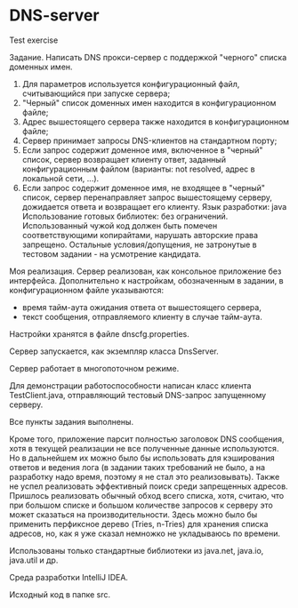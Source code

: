# DNS-server
Test exercise

Задание.
Написать DNS прокси-сервер с поддержкой "черного" списка доменных имен.
1. Для параметров используется конфигурационный файл, считывающийся при запуске сервера;
2. "Черный" список доменных имен находится в конфигурационном файле;
3. Адрес вышестоящего сервера также находится в конфигурационном файле;
4. Сервер принимает запросы DNS-клиентов на стандартном порту;
5. Если запрос содержит доменное имя, включенное в "черный" список, сервер возвращает клиенту ответ, заданный конфигурационным файлом (варианты: not resolved, адрес в локальной сети, ...).
6. Если запрос содержит доменное имя, не входящее в "черный" список, сервер перенаправляет запрос вышестоящему серверу, дожидается ответа и возвращает его клиенту.
Язык разработки: java
Использование готовых библиотек: без ограничений.
Использованный чужой код должен быть помечен соответствующими копирайтами, нарушать авторские права запрещено.
Остальные условия/допущения, не затронутые в тестовом задании - на усмотрение кандидата.

Моя реализация.
Сервер реализован, как консольное приложение без интерфейса. Дополнительно к настройкам, обозначенным в задании, в конфигурационном файле указываются:
- время тайм-аута ожидания ответа от вышестоящего сервера,
- текст сообщения, отправляемого клиенту в случае тайм-аута.

Настройки хранятся в файле dnscfg.properties.

Сервер запускается, как экземпляр класса DnsServer.

Сервер работает в многопоточном режиме. 

Для демонстрации работоспособности написан класс клиента TestClient.java, отправляющий тестовый DNS-запрос запущенному серверу.

Все пункты задания выполнены.

Кроме того, приложение парсит полностью заголовок DNS сообщения, хотя в текущей реализации не все полученные данные используются. Но в дальнейшем их можно было бы использовать для кэширования ответов и ведения лога (в задании таких требований не было, а на разработку надо время, поэтому я не стал это реализовывать).
Также не успел реализовать эффективный поиск среди запрещенных адресов. Пришлось реализовать обычный обход всего списка, хотя, считаю, что при большом списке и большом количестве запросов к серверу это может сказаться на производительности. Здесь можно было бы применить перфиксное дерево (Tries, n-Tries) для хранения списка адресов, но, как я уже сказал немножко не укладываюсь по времени.

Использованы только стандартные библиотеки из java.net, java.io, java.util и др.

Среда разработки IntelliJ IDEA.

Исходный код в папке src.
